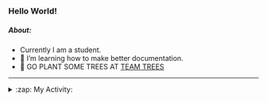 ### Hello World!

##### About:
- Currently I am a student.
- 🌱 I’m learning how to make better documentation.
- 🌱 GO PLANT SOME TREES AT [TEAM TREES](https://teamtrees.org/)

---
<details>
  <summary>:zap: My Activity:</summary>
  
<!--START_SECTION:waka-->
![Code Time](http://img.shields.io/badge/Code%20Time-1%2C243%20hrs%2016%20mins-blue)

**I'm a Night 🦉** 

```text
🌞 Morning                2056 commits        ███░░░░░░░░░░░░░░░░░░░░░░   10.29 % 
🌆 Daytime                6713 commits        ████████░░░░░░░░░░░░░░░░░   33.60 % 
🌃 Evening                5758 commits        ███████░░░░░░░░░░░░░░░░░░   28.82 % 
🌙 Night                  5450 commits        ███████░░░░░░░░░░░░░░░░░░   27.28 % 
```
📅 **I'm Most Productive on Wednesday** 

```text
Monday                   2755 commits        ███░░░░░░░░░░░░░░░░░░░░░░   13.79 % 
Tuesday                  2745 commits        ███░░░░░░░░░░░░░░░░░░░░░░   13.74 % 
Wednesday                4721 commits        ██████░░░░░░░░░░░░░░░░░░░   23.63 % 
Thursday                 2646 commits        ███░░░░░░░░░░░░░░░░░░░░░░   13.25 % 
Friday                   2122 commits        ███░░░░░░░░░░░░░░░░░░░░░░   10.62 % 
Saturday                 1708 commits        ██░░░░░░░░░░░░░░░░░░░░░░░   08.55 % 
Sunday                   3280 commits        ████░░░░░░░░░░░░░░░░░░░░░   16.42 % 
```


📊 **This Week I Spent My Time On** 

```text
🔥 Editors: 
Android Studio           4 hrs 27 mins       █████████████░░░░░░░░░░░░   52.28 % 
VS Code                  2 hrs 4 mins        ██████░░░░░░░░░░░░░░░░░░░   24.36 % 
IntelliJ                 1 hr 59 mins        ██████░░░░░░░░░░░░░░░░░░░   23.37 % 

🐱‍💻 Projects: 
java-springboot-projects 1 hr 59 mins        ██████░░░░░░░░░░░░░░░░░░░   23.37 % 
swag-store               1 hr 43 mins        █████░░░░░░░░░░░░░░░░░░░░   20.29 % 
github-readme-youtube-car1 hr 27 mins        ████░░░░░░░░░░░░░░░░░░░░░   17.18 % 
CSE224-Fundamentals-of-An1 hr 4 mins         ███░░░░░░░░░░░░░░░░░░░░░░   12.70 % 
test                     49 mins             ██░░░░░░░░░░░░░░░░░░░░░░░   09.74 % 
```


 Last Updated on 23/10/2023 23:10:43 UTC
<!--END_SECTION:waka-->
</details>
